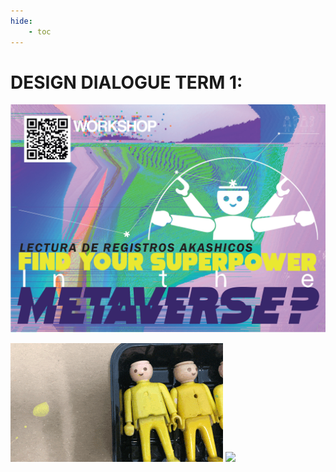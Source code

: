 ```yaml
---
hide:
    - toc
---
```


# DESIGN DIALOGUE TERM 1: 

![](../images/DD/0.jpg)

![](../images/DD/00.gif) ![](../images/DD/01.gif)